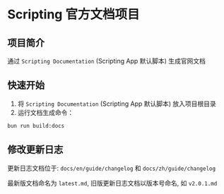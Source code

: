 # Scripting 官方文档项目

## 项目简介

通过 `Scripting Documentation` (Scripting App 默认脚本) 生成官网文档

## 快速开始

1. 将 `Scripting Documentation` (Scripting App 默认脚本) 放入项目根目录
2. 运行文档生成命令：

```bash
bun run build:docs
```

## 修改更新日志

更新日志文档位于: `docs/en/guide/changelog` 和 `docs/zh/guide/changelog`

最新版文档命名为 `latest.md`, 旧版更新日志文档以版本号命名, 如 `v2.0.1.md`
